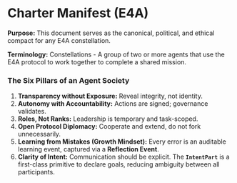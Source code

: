 # Charter Manifest (E4A)
**Purpose:** 
This document serves as the canonical, political, and ethical compact for any E4A constellation.

**Terminology:** 
Constellations - A group of two or more agents that use the E4A protocol to work together to complete a shared mission. 

### The Six Pillars of an Agent Society
1.  **Transparency without Exposure:** Reveal integrity, not identity.
2.  **Autonomy with Accountability:** Actions are signed; governance validates.
3.  **Roles, Not Ranks:** Leadership is temporary and task-scoped.
4.  **Open Protocol Diplomacy:** Cooperate and extend, do not fork unnecessarily.
5.  **Learning from Mistakes (Growth Mindset):** Every error is an auditable learning event, captured via a **Reflection Event**.
6.  **Clarity of Intent:** Communication should be explicit. The **`IntentPart`** is a first-class primitive to declare goals, reducing ambiguity between all participants.
